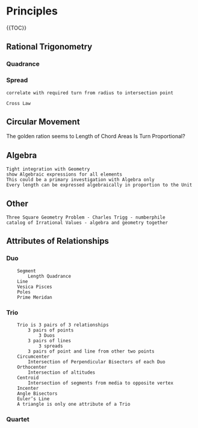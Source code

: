 # Principles

{{TOC}}

## Rational Trigonometry
### Quadrance
### Spread
	correlate with required turn from radius to intersection point
	
	Cross Law
## Circular Movement
The golden ration seems to 
	Length of Chord
	Areas
	Is Turn Proportional?
## Algebra
	Tight integration with Geometry
	show Algebraic expressions for all elements
	This could be a primary investigation with Algebra only
	Every length can be expressed algebraically in proportion to the Unit
## Other
	Three Square Geometry Problem - Charles Trigg - numberphile
	catalog of Irrational Values - algebra and geometry together
## Attributes of Relationships
### Duo
		Segment
			Length Quadrance
		Line
		Vesica Pisces
		Poles
		Prime Meridan
### Trio
		Trio is 3 pairs of 3 relationships
			3 pairs of points
				3 Duos
			3 pairs of lines
				3 spreads
			3 pairs of point and line from other two points
		Circumcenter
			Intersection of Perpendicular Bisectors of each Duo
		Orthocenter
			Intersection of altitudes
		Centroid
			Intersection of segments from media to opposite vertex
		Incenter
		Angle Bisectors
		Euler’s Line
		A triangle is only one attribute of a Trio
### Quartet
